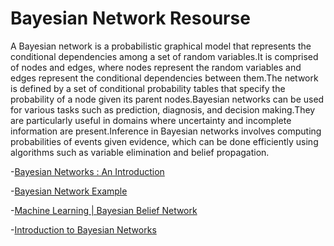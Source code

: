 # Bayesian Network Resourse


A Bayesian network is a probabilistic graphical model that represents the conditional dependencies among a set of random variables.It is comprised of nodes and edges, where nodes represent the random variables and edges represent the conditional dependencies between them.The network is defined by a set of conditional probability tables that specify the probability of a node given its parent nodes.Bayesian networks can be used for various tasks such as prediction, diagnosis, and decision making.They are particularly useful in domains where uncertainty and incomplete information are present.Inference in Bayesian networks involves computing probabilities of events given evidence, which can be done efficiently using algorithms such as variable elimination and belief propagation.


-[Bayesian Networks : An Introduction](https://www.mygreatlearning.com/blog/bayesian-network/)

-[Bayesian Network Example](https://www.upgrad.com/blog/bayesian-network-example/)

-[Machine Learning | Bayesian Belief Network](https://youtu.be/ibKIrRGUxG4)

-[Introduction to Bayesian Networks](https://www.youtube.com/live/SkC8S3wuIfg?feature=share)





